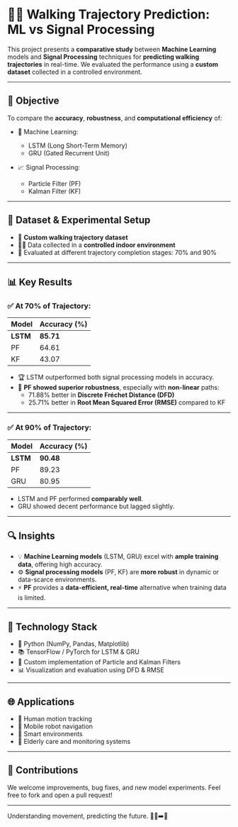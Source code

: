 # 🚶‍♂️ Walking Trajectory Prediction: ML vs Signal Processing

This project presents a **comparative study** between **Machine Learning** models and **Signal Processing** techniques for **predicting walking trajectories** in real-time. We evaluated the performance using a **custom dataset** collected in a controlled environment.

---

## 🎯 Objective

To compare the **accuracy**, **robustness**, and **computational efficiency** of:

- 🧠 Machine Learning:
  - LSTM (Long Short-Term Memory)
  - GRU (Gated Recurrent Unit)

- 📈 Signal Processing:
  - Particle Filter (PF)
  - Kalman Filter (KF)

---

## 🧪 Dataset & Experimental Setup

- 📍 **Custom walking trajectory dataset**
- 🧍‍♂️ Data collected in a **controlled indoor environment**
- 📏 Evaluated at different trajectory completion stages: 70% and 90%

---

## 📊 Key Results

### ✅ At 70% of Trajectory:

| Model        | Accuracy (%) |
|--------------|--------------|
| **LSTM**     | **85.71**    |
| PF           | 64.61        |
| KF           | 43.07        |

- 🏆 LSTM outperformed both signal processing models in accuracy.
- 🔄 **PF showed superior robustness**, especially with **non-linear** paths:
  - 71.88% better in **Discrete Fréchet Distance (DFD)**
  - 25.71% better in **Root Mean Squared Error (RMSE)** compared to KF

---

### ✅ At 90% of Trajectory:

| Model        | Accuracy (%) |
|--------------|--------------|
| **LSTM**     | **90.48**    |
| PF           | 89.23        |
| GRU          | 80.95        |

- LSTM and PF performed **comparably well**.
- GRU showed decent performance but lagged slightly.

---

## 🔍 Insights

- 💡 **Machine Learning models** (LSTM, GRU) excel with **ample training data**, offering high accuracy.
- ⚙️ **Signal processing models** (PF, KF) are **more robust** in dynamic or data-scarce environments.
- ⚡ **PF** provides a **data-efficient, real-time** alternative when training data is limited.

---

## 🤖 Technology Stack

- 🐍 Python (NumPy, Pandas, Matplotlib)
- 📚 TensorFlow / PyTorch for LSTM & GRU
- 📐 Custom implementation of Particle and Kalman Filters
- 📊 Visualization and evaluation using DFD & RMSE

---

## 🌐 Applications

- 🏃 Human motion tracking
- 🤖 Mobile robot navigation
- 🧠 Smart environments
- 🧍 Elderly care and monitoring systems

---

## 🤝 Contributions

We welcome improvements, bug fixes, and new model experiments. Feel free to fork and open a pull request!

---

Understanding movement, predicting the future. 🚶‍♀️➡️🔮
